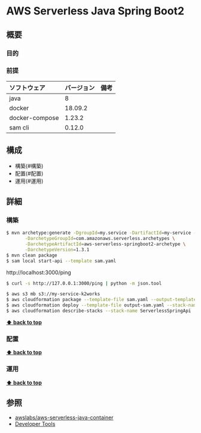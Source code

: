 # AWS Serverless Java Spring Boot2 

## 概要

### 目的

### 前提

| ソフトウェア   | バージョン | 備考 |
| :------------- | :--------- | :--- |
| java           | 8      |      |
| docker         | 18.09.2    |      |
| docker-compose | 1.23.2    |      |
| sam cli        | 0.12.0  |      |

## 構成

- 構築(#構築)
- 配置(#配置)
- 運用(#運用)

## 詳細

### 構築

```bash
$ mvn archetype:generate -DgroupId=my.service -DartifactId=my-service -Dversion=1.0-SNAPSHOT \
       -DarchetypeGroupId=com.amazonaws.serverless.archetypes \
       -DarchetypeArtifactId=aws-serverless-springboot2-archetype \
       -DarchetypeVersion=1.3.1
$ mvn clean package
$ sam local start-api --template sam.yaml
```

http://localhost:3000/ping
```bash
$ curl -s http://127.0.0.1:3000/ping | python -m json.tool
```

```bash
$ aws s3 mb s3://my-service-k2works
$ aws cloudformation package --template-file sam.yaml --output-template-file output-sam.yaml --s3-bucket my-service-k2works
$ aws cloudformation deploy --template-file output-sam.yaml --stack-name ServerlessSpringApi --capabilities CAPABILITY_IAM
$ aws cloudformation describe-stacks --stack-name ServerlessSpringApi
```

**[⬆ back to top](#構成)**

### 配置

**[⬆ back to top](#構成)**

### 運用

**[⬆ back to top](#構成)**

## 参照

- [awslabs/aws-serverless-java-container](https://github.com/awslabs/aws-serverless-java-container/wiki)
- [Developer Tools](https://docs.spring.io/spring-boot/docs/current/reference/html/using-boot-devtools.html)